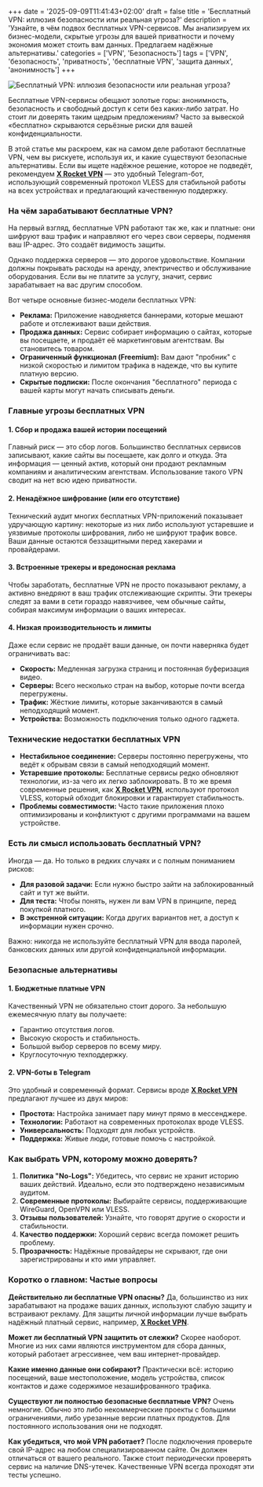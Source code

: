 +++
date = '2025-09-09T11:41:43+02:00'
draft = false
title = 'Бесплатный VPN: иллюзия безопасности или реальная угроза?'
description = 'Узнайте, в чём подвох бесплатных VPN-сервисов. Мы анализируем их бизнес-модели, скрытые угрозы для вашей приватности и почему экономия может стоить вам данных. Предлагаем надёжные альтернативы.'
categories = ['VPN', 'Безопасность']
tags = ['VPN', 'безопасность', 'приватность', 'бесплатные VPN', 'защита данных', 'анонимность']
+++

![Бесплатный VPN: иллюзия безопасности или реальная угроза?](https://imagestoring.fra1.cdn.digitaloceanspaces.com/9FD4919D-1694-4E36-A0D9-B27F656C121B.png)

Бесплатные VPN-сервисы обещают золотые горы: анонимность, безопасность и свободный доступ к сети без каких-либо затрат. Но стоит ли доверять таким щедрым предложениям? Часто за вывеской «бесплатно» скрываются серьёзные риски для вашей конфиденциальности.

В этой статье мы раскроем, как на самом деле работают бесплатные VPN, чем вы рискуете, используя их, и какие существуют безопасные альтернативы. Если вы ищете надёжное решение, которое не подведёт, рекомендуем **[X Rocket VPN](https://t.me/X_Rocket_VPN_bot?start=ref-b-9)** — это удобный Telegram-бот, использующий современный протокол VLESS для стабильной работы на всех устройствах и предлагающий качественную поддержку.

### На чём зарабатывают бесплатные VPN?

На первый взгляд, бесплатные VPN работают так же, как и платные: они шифруют ваш трафик и направляют его через свои серверы, подменяя ваш IP-адрес. Это создаёт видимость защиты.

Однако поддержка серверов — это дорогое удовольствие. Компании должны покрывать расходы на аренду, электричество и обслуживание оборудования. Если вы не платите за услугу, значит, сервис зарабатывает на вас другим способом.

Вот четыре основные бизнес-модели бесплатных VPN:

-   **Реклама:** Приложение наводняется баннерами, которые мешают работе и отслеживают ваши действия.
-   **Продажа данных:** Сервис собирает информацию о сайтах, которые вы посещаете, и продаёт её маркетинговым агентствам. Вы становитесь товаром.
-   **Ограниченный функционал (Freemium):** Вам дают "пробник" с низкой скоростью и лимитом трафика в надежде, что вы купите платную версию.
-   **Скрытые подписки:** После окончания "бесплатного" периода с вашей карты могут начать списывать деньги.

### Главные угрозы бесплатных VPN

#### 1. Сбор и продажа вашей истории посещений

Главный риск — это сбор логов. Большинство бесплатных сервисов записывают, какие сайты вы посещаете, как долго и откуда. Эта информация — ценный актив, который они продают рекламным компаниям и аналитическим агентствам. Использование такого VPN сводит на нет всю идею приватности.

#### 2. Ненадёжное шифрование (или его отсутствие)

Технический аудит многих бесплатных VPN-приложений показывает удручающую картину: некоторые из них либо используют устаревшие и уязвимые протоколы шифрования, либо не шифруют трафик вовсе. Ваши данные остаются беззащитными перед хакерами и провайдерами.

#### 3. Встроенные трекеры и вредоносная реклама

Чтобы заработать, бесплатные VPN не просто показывают рекламу, а активно внедряют в ваш трафик отслеживающие скрипты. Эти трекеры следят за вами в сети гораздо навязчивее, чем обычные сайты, собирая максимум информации о ваших интересах.

#### 4. Низкая производительность и лимиты

Даже если сервис не продаёт ваши данные, он почти наверняка будет ограничивать вас:
-   **Скорость:** Медленная загрузка страниц и постоянная буферизация видео.
-   **Серверы:** Всего несколько стран на выбор, которые почти всегда перегружены.
-   **Трафик:** Жёсткие лимиты, которые заканчиваются в самый неподходящий момент.
-   **Устройства:** Возможность подключения только одного гаджета.

### Технические недостатки бесплатных VPN

- **Нестабильное соединение:** Серверы постоянно перегружены, что ведёт к обрывам связи в самый неподходящий момент.
- **Устаревшие протоколы:** Бесплатные сервисы редко обновляют технологии, из-за чего их легко заблокировать. В то же время современные решения, как **[X Rocket VPN](https://t.me/X_Rocket_VPN_bot?start=ref-b-9)**, используют протокол VLESS, который обходит блокировки и гарантирует стабильность.
- **Проблемы совместимости:** Часто такие приложения плохо оптимизированы и конфликтуют с другими программами на вашем устройстве.

### Есть ли смысл использовать бесплатный VPN?

Иногда — да. Но только в редких случаях и с полным пониманием рисков:

-   **Для разовой задачи:** Если нужно быстро зайти на заблокированный сайт и тут же выйти.
-   **Для теста:** Чтобы понять, нужен ли вам VPN в принципе, перед покупкой платного.
-   **В экстренной ситуации:** Когда других вариантов нет, а доступ к информации нужен срочно.

Важно: никогда не используйте бесплатный VPN для ввода паролей, банковских данных или другой конфиденциальной информации.

### Безопасные альтернативы

#### 1. Бюджетные платные VPN

Качественный VPN не обязательно стоит дорого. За небольшую ежемесячную плату вы получаете:
-   Гарантию отсутствия логов.
-   Высокую скорость и стабильность.
-   Большой выбор серверов по всему миру.
-   Круглосуточную техподдержку.

#### 2. VPN-боты в Telegram

Это удобный и современный формат. Сервисы вроде **[X Rocket VPN](https://t.me/X_Rocket_VPN_bot?start=ref-b-9)** предлагают лучшее из двух миров:
-   **Простота:** Настройка занимает пару минут прямо в мессенджере.
-   **Технологии:** Работают на современных протоколах вроде VLESS.
-   **Универсальность:** Подходят для любых устройств.
-   **Поддержка:** Живые люди, готовые помочь с настройкой.

### Как выбрать VPN, которому можно доверять?

1.  **Политика "No-Logs":** Убедитесь, что сервис не хранит историю ваших действий. Идеально, если это подтверждено независимым аудитом.
2.  **Современные протоколы:** Выбирайте сервисы, поддерживающие WireGuard, OpenVPN или VLESS.
3.  **Отзывы пользователей:** Узнайте, что говорят другие о скорости и стабильности.
4.  **Качество поддержки:** Хороший сервис всегда поможет решить проблему.
5.  **Прозрачность:** Надёжные провайдеры не скрывают, где они зарегистрированы и кто ими управляет.

### Коротко о главном: Частые вопросы

**Действительно ли бесплатные VPN опасны?**
Да, большинство из них зарабатывают на продаже ваших данных, используют слабую защиту и встраивают рекламу. Для защиты личной информации лучше выбрать надёжный платный сервис, например, **[X Rocket VPN](https://t.me/X_Rocket_VPN_bot?start=ref-b-9)**.

**Может ли бесплатный VPN защитить от слежки?**
Скорее наоборот. Многие из них сами являются инструментом для сбора данных, который работает агрессивнее, чем ваш интернет-провайдер.

**Какие именно данные они собирают?**
Практически всё: историю посещений, ваше местоположение, модель устройства, список контактов и даже содержимое незашифрованного трафика.

**Существуют ли полностью безопасные бесплатные VPN?**
Очень немногие. Обычно это либо некоммерческие проекты с большими ограничениями, либо урезанные версии платных продуктов. Для постоянного использования они не подходят.

**Как убедиться, что мой VPN работает?**
После подключения проверьте свой IP-адрес на любом специализированном сайте. Он должен отличаться от вашего реального. Также стоит периодически проверять сервис на наличие DNS-утечек. Качественные VPN всегда проходят эти тесты успешно.